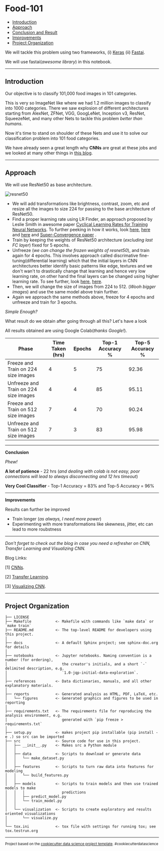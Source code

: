 Food-101
==============================

- [Introduction](#introduction)
- [Approach](#approach)
- [Conclusion and Result](#conclusion-and-result)
- [Improvements](#improvements)
- [Project Organization](#project-organization)



We will tackle this problem using two frameworks, (i) [Keras](http://keras.io/) (ii) [Fastai](https://docs.fast.ai/).
 
 We will use fastai(*awesome library*) in this notebook.
 
 ---
 
 ## Introduction
 
 Our objective is to classify 101,000 food images in 101 categories.
 
This is very so ImageNet like where we had 1.2  million images to classify into 1000 categories. There we saw explosion of different architectures starting from AlexNet, ZFNet, VGG, GoogLeNet, Inception v3, ResNet, SqueezeNet, and many other Nets to tackle this problem *better than humans*.
 

Now it's time to stand on shoulder of these Nets and use it to solve our classification problem into 101 food categories.

We have already seen a great length why **CNNs** are great at these jobs and we looked at many other things in [this blog](https://dudeperf3ct.github.io/cnn/mnist/2018/10/17/Force-of-Convolutional-Neural-Networks/).

---

## Approach

We will use ResNet50 as base architecture.


![resnet50](/images/resnet-50.png "ResNet50")


- We will add transformations like brightness, contrast, zoom, etc and resize all the images to size 224 for passing to the base architecture of ResNet50.
- Find a proper learning rate using LR Finder, an approach proposed by Leslie Smith in awesome paper [Cyclical Learning Rates for Training Neural Networks](https://arxiv.org/abs/1506.01186). To further peeking in how it works, look [here](https://sgugger.github.io/the-1cycle-policy.html), [here](http://teleported.in/posts/cyclic-learning-rate/) and [here](https://www.jeremyjordan.me/nn-learning-rate/) and [Super-Convergence paper](https://arxiv.org/abs/1708.07120) .
- Train by keeping the weights of ResNet50 architecture (*excluding last FC layer*) fixed for 5 epochs.
- Unfreeze (*we can change the frozen weights of resnet50*), and train again for 4 epochs. This involves approach called discrimative fine-tuning(differential learning) which that the initial layers in CNN architectures better identify basic patterns like edge, textures and we don't wan't to drastically change that learning and hence very low learning rate, on other hand the final layers can be changed using higher learning rate. To see further, look [here](https://towardsdatascience.com/transfer-learning-using-differential-learning-rates-638455797f00), [here](https://towardsdatascience.com/transfer-learning-using-differential-learning-rates-638455797f00).
- Then, we will change the size of images from 224 to 512. (*Wooh bigger images*) and use the same model above train further.
- Again we approach the same methods above, freeze for 4 epochs and unfreeze and train for 3 epochs.


*Simple Enough?*

What result do we obtain after going through all this? Let's have a look

All results obtained are using Google Colab(*thanks Google!*).


|  Phase                       |   Time Taken (hrs)          |  Epochs  |  Top-1 Accuracy  % |  Top-5 Accuracy %  |
| ------------------------     |----------------------------------| --------------|------------------------------|------------------------------ |
| Freeze and Train on 224 size images  |  4 | 5   |                 75           |            92.36                |
|  Unfreeze and Train on 224 size images | 4  |  4   |               85    |           95.11                   |
|  Freeze and Train on 512 size images  | 7 |  4  |                 70          |            90.24                 |
|  Unfreeze and Train on 512 size images  | 7 |  3 |                 83           |            95.98                 |

---

**Conclusion**

*Phew!* 

**A lot of patience** - 22 hrs (*and dealing with colab is not easy, poor connections will lead to always disconnecting and 12 hrs timeout*)

**Very Cool Classifier** - Top-1 Accuracy = 83% and Top-5 Accuracy = 96%

---

**Improvements**

Results can further be improved

- Train longer (*as always, I need more power*)
- Experimenting with more transformations like skewness, jitter, etc can lead to more roubstness

---

*Don't forget to check out the blog in case you need a refresher on CNN, Transfer Learning and Visualizing CNN.*

Blog Links: 

[1] [CNNs](https://dudeperf3ct.github.io/cnn/mnist/2018/10/17/Force-of-Convolutional-Neural-Networks/).

[2] [Transfer Learning](https://dudeperf3ct.github.io/transfer/learning/catsvsdogs/2018/11/20/Power-of-Transfer-Learning/).

[3] [Visualizing CNN](https://dudeperf3ct.github.io/visualize/cnn/catsvsdogs/2018/12/02/Power-of-Visualizing-Convolution-Neural-Networks/).

---

## Project Organization

    ├── LICENSE
    ├── Makefile           <- Makefile with commands like `make data` or `make train`
    ├── README.md          <- The top-level README for developers using this project.
    │
    ├── docs               <- A default Sphinx project; see sphinx-doc.org for details
    │
    ├── notebooks          <- Jupyter notebooks. Naming convention is a number (for ordering),
    │                         the creator's initials, and a short `-` delimited description, e.g.
    │                         `1.0-jqp-initial-data-exploration`.
    │
    ├── references         <- Data dictionaries, manuals, and all other explanatory materials.
    │
    ├── reports            <- Generated analysis as HTML, PDF, LaTeX, etc.
    │   └── figures        <- Generated graphics and figures to be used in reporting
    │
    ├── requirements.txt   <- The requirements file for reproducing the analysis environment, e.g.
    │                         generated with `pip freeze > requirements.txt`
    │
    ├── setup.py           <- makes project pip installable (pip install -e .) so src can be imported
    ├── src                <- Source code for use in this project.
    │   ├── __init__.py    <- Makes src a Python module
    │   │
    │   ├── data           <- Scripts to download or generate data
    │   │   └── make_dataset.py
    │   │
    │   ├── features       <- Scripts to turn raw data into features for modeling
    │   │   └── build_features.py
    │   │
    │   ├── models         <- Scripts to train models and then use trained models to make
    │   │   │                 predictions
    │   │   ├── predict_model.py
    │   │   └── train_model.py
    │   │
    │   └── visualization  <- Scripts to create exploratory and results oriented visualizations
    │       └── visualize.py
    │
    └── tox.ini            <- tox file with settings for running tox; see tox.testrun.org


--------

<p><small>Project based on the <a target="_blank" href="https://drivendata.github.io/cookiecutter-data-science/">cookiecutter data science project template</a>. #cookiecutterdatascience</small></p>
